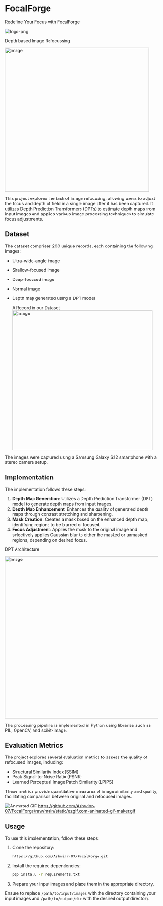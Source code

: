 # FocalForge
Redefine Your Focus with FocalForge


![logo-png](https://github.com/Ashwinr-07/FocalForge/assets/105007681/f3955dae-7018-41d2-a7f6-85ab447e8ff1)


Depth based Image Refocussing

<img width="475" alt="image" src="https://github.com/Ashwinr-07/FocalForge/assets/105007681/470533c8-b897-41d9-b132-316686e4b866">




This project explores the task of image refocusing, allowing users to adjust the focus and depth of field in a single image after it has been captured. It utilizes Depth Prediction Transformers (DPTs) to estimate depth maps from input images and applies various image processing techniques to simulate focus adjustments.

## Dataset
The dataset comprises 200 unique records, each containing the following images:
- Ultra-wide-angle image
- Shallow-focused image
- Deep-focused image
- Normal image
- Depth map generated using a DPT model

  A Record in our Dataset
  <img width="462" alt="image" src="https://github.com/Ashwinr-07/FocalForge/assets/105007681/eb3e7b56-c921-4ccb-b6f0-e93edc315ef4">


The images were captured using a Samsung Galaxy S22 smartphone with a stereo camera setup.

## Implementation
The implementation follows these steps:

1. **Depth Map Generation**: Utilizes a Depth Prediction Transformer (DPT) model to generate depth maps from input images.
2. **Depth Map Enhancement**: Enhances the quality of generated depth maps through contrast stretching and sharpening.
3. **Mask Creation**: Creates a mask based on the enhanced depth map, identifying regions to be blurred or focused.
4. **Focus Adjustment**: Applies the mask to the original image and selectively applies Gaussian blur to either the masked or unmasked regions, depending on desired focus.

DPT Architecture

<img width="535" alt="image" src="https://github.com/Ashwinr-07/FocalForge/assets/105007681/27030550-0be5-475a-84da-eed6fe564d56">



The processing pipeline is implemented in Python using libraries such as PIL, OpenCV, and scikit-image.

## Evaluation Metrics
The project explores several evaluation metrics to assess the quality of refocused images, including:
- Structural Similarity Index (SSIM)
- Peak Signal-to-Noise Ratio (PSNR)
- Learned Perceptual Image Patch Similarity (LPIPS)

These metrics provide quantitative measures of image similarity and quality, facilitating comparison between original and refocused images.

![Animated GIF](https://github.com/your_username/your_repository/raw/main/static/your_gif.gif)
https://github.com/Ashwinr-07/FocalForge/raw/main/static/ezgif.com-animated-gif-maker.gif




## Usage
To use this implementation, follow these steps:

1. Clone the repository:
    ```bash
    https://github.com/Ashwinr-07/FocalForge.git
    ```

2. Install the required dependencies:
    ```bash
    pip install -r requirements.txt
    ```

3. Prepare your input images and place them in the appropriate directory.



Ensure to replace `/path/to/input/images` with the directory containing your input images and `/path/to/output/dir` with the desired output directory.
